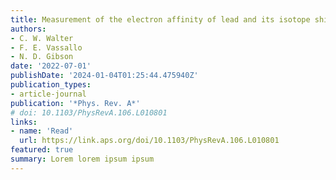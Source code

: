 ```yaml
---
title: Measurement of the electron affinity of lead and its isotope shifts
authors:
- C. W. Walter
- F. E. Vassallo
- N. D. Gibson
date: '2022-07-01'
publishDate: '2024-01-04T01:25:44.475940Z'
publication_types:
- article-journal
publication: '*Phys. Rev. A*'
# doi: 10.1103/PhysRevA.106.L010801
links:
- name: 'Read'
  url: https://link.aps.org/doi/10.1103/PhysRevA.106.L010801
featured: true
summary: Lorem lorem ipsum ipsum
---
```

